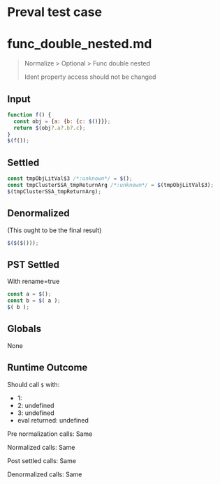 # Preval test case

# func_double_nested.md

> Normalize > Optional > Func double nested
>
> Ident property access should not be changed

## Input

`````js filename=intro
function f() {
  const obj = {a: {b: {c: $()}}};
  return $(obj?.a?.b?.c);
}
$(f());
`````


## Settled


`````js filename=intro
const tmpObjLitVal$3 /*:unknown*/ = $();
const tmpClusterSSA_tmpReturnArg /*:unknown*/ = $(tmpObjLitVal$3);
$(tmpClusterSSA_tmpReturnArg);
`````


## Denormalized
(This ought to be the final result)

`````js filename=intro
$($($()));
`````


## PST Settled
With rename=true

`````js filename=intro
const a = $();
const b = $( a );
$( b );
`````


## Globals


None


## Runtime Outcome


Should call `$` with:
 - 1: 
 - 2: undefined
 - 3: undefined
 - eval returned: undefined

Pre normalization calls: Same

Normalized calls: Same

Post settled calls: Same

Denormalized calls: Same
